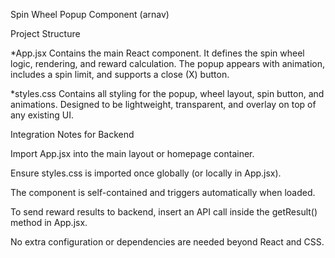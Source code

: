 Spin Wheel Popup Component (arnav)

Project Structure

*App.jsx
Contains the main React component. It defines the spin wheel logic, rendering, and reward calculation.
The popup appears with animation, includes a spin limit, and supports a close (X) button.

*styles.css
Contains all styling for the popup, wheel layout, spin button, and animations.
Designed to be lightweight, transparent, and overlay on top of any existing UI.

Integration Notes for Backend

Import App.jsx into the main layout or homepage container.

Ensure styles.css is imported once globally (or locally in App.jsx).

The component is self-contained and triggers automatically when loaded.

To send reward results to backend, insert an API call inside the getResult() method in App.jsx.

No extra configuration or dependencies are needed beyond React and CSS.
